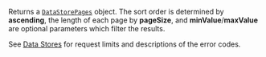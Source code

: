 Returns a [`DataStorePages`](https://create.roblox.com/docs/reference/engine/classes/DataStorePages) object. The sort order is determined by
**ascending**, the length of each page by **pageSize**, and
**minValue**/**maxValue** are optional parameters which filter the
results.

See [Data Stores](https://create.roblox.com/docs/cloud-services/datastores) for request
limits and descriptions of the error codes.